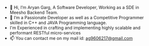 - 👋 Hi, I’m Aryan Garg, A Software Developer, Working as a SDE in Meesho Backend Team.
- 👀 I’m a Passionate Developer as well as a Competitive Programmer skilled in C++ and JAVA Programming language.
- I'm Experienced in crafting and implementing highly scalable and performant RESTful micro-services
- 📫 You can contact me on my mail id: ag9606217@gmail.com


